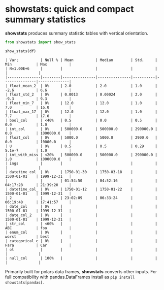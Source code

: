 # showstats: quick and compact summary statistics


**showstats** produces summary statistic tables with vertical
orientation.

``` python
from showstats import show_stats

show_stats(df)
```

    | Var;          | Null % | Mean          | Median        | Std.     | Min           | Max          |
    | N=1.00E+6     |        |               |               |          |               |              |
    |---------------|--------|---------------|---------------|----------|---------------|--------------|
    | float_mean_2  | 0%     | 2.0           | 2.0           | 1.0      | -2.6          | 6.6          |
    | float_std_2   | 0%     | 0.0013        | 0.00024       | 2.0      | -9.3          | 9.3          |
    | float_min_7   | 0%     | 12.0          | 12.0          | 1.0      | 7.0           | 16.0         |
    | float_max_17  | 0%     | 12.0          | 12.0          | 1.0      | 7.7           | 17.0         |
    | bool_col      | <40%   | 0.5           | 0.0           | 0.5      | 0.0           | 1.0          |
    | int_col       | 0%     | 500000.0      | 500000.0      | 290000.0 | 0.0           | 1000000.0    |
    | float_col     | 0%     | 5000.0        | 5000.0        | 2900.0   | 0.0           | 10000.0      |
    | U             | 0%     | 0.5           | 0.5           | 0.29     | 5.1e-7        | 1.0          |
    | int_with_miss | <20%   | 500000.0      | 500000.0      | 290000.0 | 1.0           | 1000000.0    |
    | ings          |        |               |               |          |               |              |
    | datetime_col  | 0%     | 1750-01-30    | 1750-03-18    |          | 1500-01-01    | 1999-12-31   |
    |               |        | 01:54:50      | 04:52:16      |          | 04:17:28      | 21:39:20     |
    | datetime_col_ | 0%     | 1750-01-12    | 1750-01-22    |          | 1500-01-01    | 1999-12-31   |
    | 2             |        | 23:02:09      | 06:33:24      |          | 06:19:48      | 17:41:57     |
    | date_col      | 0%     |               |               |          | 1500-01-01    | 1999-12-31   |
    | date_col_2    | 0%     |               |               |          | 1500-01-01    | 1999-12-31   |
    | str_col       | <60%   |               |               |          | ABC           | foo          |
    | enum_col      | 0%     |               |               |          | worst         | best         |
    | categorical_c | 0%     |               |               |          | Fara          | Car          |
    | ol            |        |               |               |          |               |              |
    | null_col      | 100%   |               |               |          |               |              |

Primarily built for polars data frames, **showstats** converts other
inputs. For full compatibility with pandas.DataFrames install as
`pip install showstats[pandas]`.
